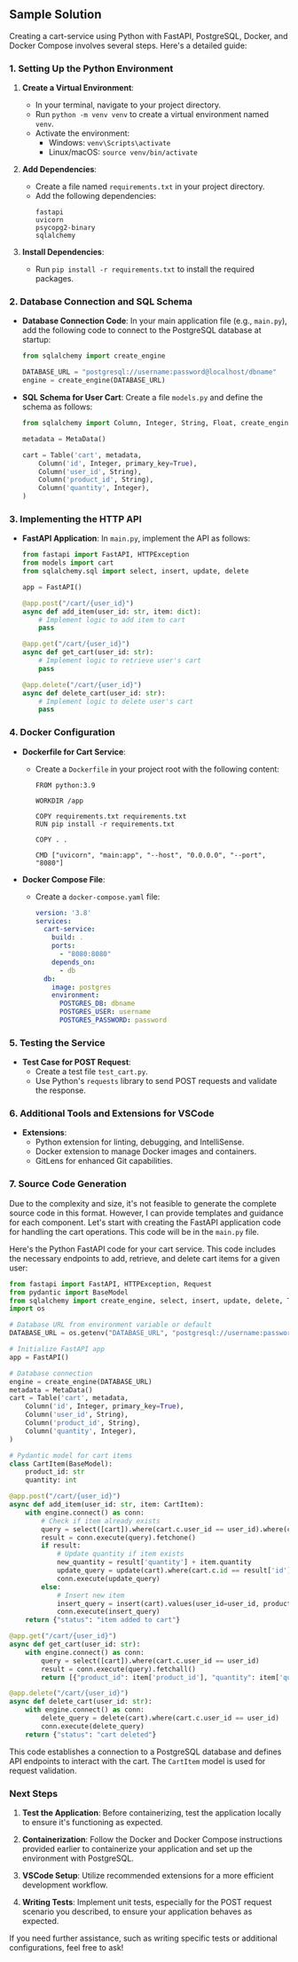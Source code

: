 ## Sample Solution
Creating a cart-service using Python with FastAPI, PostgreSQL, Docker, and Docker Compose involves several steps. Here's a detailed guide:

### 1. Setting Up the Python Environment

1. **Create a Virtual Environment**:
   - In your terminal, navigate to your project directory.
   - Run `python -m venv venv` to create a virtual environment named `venv`.
   - Activate the environment:
     - Windows: `venv\Scripts\activate`
     - Linux/macOS: `source venv/bin/activate`

2. **Add Dependencies**:
   - Create a file named `requirements.txt` in your project directory.
   - Add the following dependencies:
     ```
     fastapi
     uvicorn
     psycopg2-binary
     sqlalchemy
     ```

3. **Install Dependencies**:
   - Run `pip install -r requirements.txt` to install the required packages.

### 2. Database Connection and SQL Schema

- **Database Connection Code**: In your main application file (e.g., `main.py`), add the following code to connect to the PostgreSQL database at startup:

  ```python
  from sqlalchemy import create_engine

  DATABASE_URL = "postgresql://username:password@localhost/dbname"
  engine = create_engine(DATABASE_URL)
  ```

- **SQL Schema for User Cart**: Create a file `models.py` and define the schema as follows:

  ```python
  from sqlalchemy import Column, Integer, String, Float, create_engine, MetaData, Table

  metadata = MetaData()

  cart = Table('cart', metadata,
      Column('id', Integer, primary_key=True),
      Column('user_id', String),
      Column('product_id', String),
      Column('quantity', Integer),
  )
  ```

### 3. Implementing the HTTP API

- **FastAPI Application**: In `main.py`, implement the API as follows:

  ```python
  from fastapi import FastAPI, HTTPException
  from models import cart
  from sqlalchemy.sql import select, insert, update, delete

  app = FastAPI()

  @app.post("/cart/{user_id}")
  async def add_item(user_id: str, item: dict):
      # Implement logic to add item to cart
      pass

  @app.get("/cart/{user_id}")
  async def get_cart(user_id: str):
      # Implement logic to retrieve user's cart
      pass

  @app.delete("/cart/{user_id}")
  async def delete_cart(user_id: str):
      # Implement logic to delete user's cart
      pass
  ```

### 4. Docker Configuration

- **Dockerfile for Cart Service**:
  - Create a `Dockerfile` in your project root with the following content:
    ```
    FROM python:3.9

    WORKDIR /app

    COPY requirements.txt requirements.txt
    RUN pip install -r requirements.txt

    COPY . .

    CMD ["uvicorn", "main:app", "--host", "0.0.0.0", "--port", "8080"]
    ```

- **Docker Compose File**:
  - Create a `docker-compose.yaml` file:
    ```yaml
    version: '3.8'
    services:
      cart-service:
        build: .
        ports:
          - "8080:8080"
        depends_on:
          - db
      db:
        image: postgres
        environment:
          POSTGRES_DB: dbname
          POSTGRES_USER: username
          POSTGRES_PASSWORD: password
    ```

### 5. Testing the Service

- **Test Case for POST Request**:
  - Create a test file `test_cart.py`.
  - Use Python's `requests` library to send POST requests and validate the response.

### 6. Additional Tools and Extensions for VSCode

- **Extensions**:
  - Python extension for linting, debugging, and IntelliSense.
  - Docker extension to manage Docker images and containers.
  - GitLens for enhanced Git capabilities.

### 7. Source Code Generation

Due to the complexity and size, it's not feasible to generate the complete source code in this format. However, I can provide templates and guidance for each component. Let's start with creating the FastAPI application code for handling the cart operations. This code will be in the `main.py` file.

Here's the Python FastAPI code for your cart service. This code includes the necessary endpoints to add, retrieve, and delete cart items for a given user:

```python
from fastapi import FastAPI, HTTPException, Request
from pydantic import BaseModel
from sqlalchemy import create_engine, select, insert, update, delete, Table, Column, Integer, String, MetaData
import os

# Database URL from environment variable or default
DATABASE_URL = os.getenv("DATABASE_URL", "postgresql://username:password@localhost/dbname")

# Initialize FastAPI app
app = FastAPI()

# Database connection
engine = create_engine(DATABASE_URL)
metadata = MetaData()
cart = Table('cart', metadata,
    Column('id', Integer, primary_key=True),
    Column('user_id', String),
    Column('product_id', String),
    Column('quantity', Integer),
)

# Pydantic model for cart items
class CartItem(BaseModel):
    product_id: str
    quantity: int

@app.post("/cart/{user_id}")
async def add_item(user_id: str, item: CartItem):
    with engine.connect() as conn:
        # Check if item already exists
        query = select([cart]).where(cart.c.user_id == user_id).where(cart.c.product_id == item.product_id)
        result = conn.execute(query).fetchone()
        if result:
            # Update quantity if item exists
            new_quantity = result['quantity'] + item.quantity
            update_query = update(cart).where(cart.c.id == result['id']).values(quantity=new_quantity)
            conn.execute(update_query)
        else:
            # Insert new item
            insert_query = insert(cart).values(user_id=user_id, product_id=item.product_id, quantity=item.quantity)
            conn.execute(insert_query)
    return {"status": "item added to cart"}

@app.get("/cart/{user_id}")
async def get_cart(user_id: str):
    with engine.connect() as conn:
        query = select([cart]).where(cart.c.user_id == user_id)
        result = conn.execute(query).fetchall()
        return [{"product_id": item['product_id'], "quantity": item['quantity']} for item in result]

@app.delete("/cart/{user_id}")
async def delete_cart(user_id: str):
    with engine.connect() as conn:
        delete_query = delete(cart).where(cart.c.user_id == user_id)
        conn.execute(delete_query)
    return {"status": "cart deleted"}
```

This code establishes a connection to a PostgreSQL database and defines API endpoints to interact with the cart. The `CartItem` model is used for request validation.

### Next Steps

1. **Test the Application**: Before containerizing, test the application locally to ensure it's functioning as expected.

2. **Containerization**: Follow the Docker and Docker Compose instructions provided earlier to containerize your application and set up the environment with PostgreSQL.

3. **VSCode Setup**: Utilize recommended extensions for a more efficient development workflow.

4. **Writing Tests**: Implement unit tests, especially for the POST request scenario you described, to ensure your application behaves as expected.

If you need further assistance, such as writing specific tests or additional configurations, feel free to ask!
